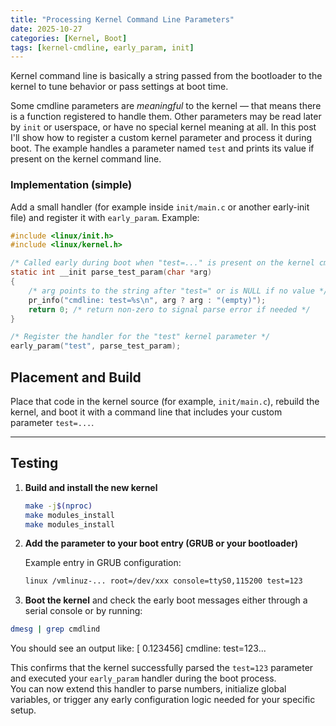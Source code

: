 ```yaml
---
title: "Processing Kernel Command Line Parameters"
date: 2025-10-27
categories: [Kernel, Boot]
tags: [kernel-cmdline, early_param, init]
---
```


<div dir="ltr">

Kernel command line is basically a string passed from the bootloader to the kernel to tune behavior or pass settings at boot time.

Some cmdline parameters are *meaningful* to the kernel — that means there is a function registered to handle them. Other parameters may be read later by `init` or userspace, or have no special kernel meaning at all. In this post I'll show how to register a custom kernel parameter and process it during boot. The example handles a parameter named `test` and prints its value if present on the kernel command line.

### Implementation (simple)
Add a small handler (for example inside `init/main.c` or another early-init file) and register it with `early_param`. Example:

```c
#include <linux/init.h>
#include <linux/kernel.h>

/* Called early during boot when "test=..." is present on the kernel cmdline */
static int __init parse_test_param(char *arg)
{
    /* arg points to the string after "test=" or is NULL if no value */
    pr_info("cmdline: test=%s\n", arg ? arg : "(empty)");
    return 0; /* return non-zero to signal parse error if needed */
}

/* Register the handler for the "test" kernel parameter */
early_param("test", parse_test_param);
```
## Placement and Build

Place that code in the kernel source (for example, `init/main.c`), rebuild the kernel, and boot it with a command line that includes your custom parameter `test=...`.

---

## Testing

1. **Build and install the new kernel**

   ```bash
   make -j$(nproc)
   make modules_install
   make modules_install
   ```
2. **Add the parameter to your boot entry (GRUB or your bootloader)**  

   Example entry in GRUB configuration:  

   ```bash
   linux /vmlinuz-... root=/dev/xxx console=ttyS0,115200 test=123 
   ```

3. **Boot the kernel** and check the early boot messages either through a serial console or by running:

```bash
dmesg | grep cmdlind 
```
You should see an output like: [    0.123456] cmdline: test=123...

This confirms that the kernel successfully parsed the `test=123` parameter and executed your `early_param` handler during the boot process.  
You can now extend this handler to parse numbers, initialize global variables, or trigger any early configuration logic needed for your specific setup.
